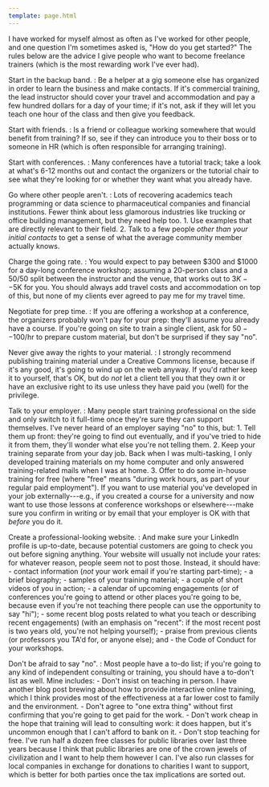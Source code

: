 ```yaml
---
template: page.html
---
```


I have worked for myself almost as often as I've worked for other people, and
one question I'm sometimes asked is, "How do you get started?"  The rules below
are the advice I give people who want to become freelance trainers (which is the
most rewarding work I've ever had).

Start in the backup band.
:   Be a helper at a gig someone else has organized in order to learn the
    business and make contacts.  If it's commercial training, the lead
    instructor should cover your travel and accommodation and pay a few hundred
    dollars for a day of your time; if it's not, ask if they will let you teach
    one hour of the class and then give you feedback.

Start with friends.
:   Is a friend or colleague working somewhere that would benefit from training?
    If so, see if they can introduce you to their boss or to someone in HR
    (which is often responsible for arranging training).

Start with conferences.
:   Many conferences have a tutorial track; take a look at what's 6-12 months
    out and contact the organizers or the tutorial chair to see what they're
    looking for or whether they want what you already have.

Go where other people aren't.
:   Lots of recovering academics teach programming or data science to
    pharmaceutical companies and financial institutions.  Fewer think about less
    glamorous industries like trucking or office building management, but they
    need help too.
    1.  Use examples that are directly relevant to their field.
    2.  Talk to a few people *other than your initial contacts*
        to get a sense of what the average community member actually knows.

Charge the going rate.
:   You would expect to pay between $300 and $1000 for a day-long conference
    workshop; assuming a 20-person class and a 50/50 split between the
    instructor and the venue, that works out to $3K--$5K for you.  You should
    always add travel costs and accommodation on top of this, but none of my
    clients ever agreed to pay me for my travel time.

Negotiate for prep time.
:   If you are offering a workshop at a conference, the organizers probably
    won't pay for your prep: they'll assume you already have a course.  If
    you're going on site to train a single client, ask for $50--$100/hr to
    prepare custom material, but don't be surprised if they say "no".

Never give away the rights to your material.
:   I strongly recommend publishing training material under a Creative Commons
    license, because if it's any good, it's going to wind up on the web anyway.
    If you'd rather keep it to yourself, that's OK, but do *not* let a client
    tell you that they own it or have an exclusive right to its use unless they
    have paid you (well) for the privilege.

Talk to your employer.
:   Many people start training professional on the side and only switch to it
    full-time once they're sure they can support themselves.  I've never heard
    of an employer saying "no" to this, but:
    1.  Tell them up front: they're going to find out eventually, and if you've
        tried to hide it from them, they'll wonder what else you're not telling
        them.
    2.  Keep your training separate from your day job.  Back when I was
        multi-tasking, I only developed training materials on my home computer
        and only answered training-related mails when I was at home.
    3.  Offer to do some in-house training for free (where "free" means "during
        work hours, as part of your regular paid employment").  If you want to
        use material you've developed in your job externally---e.g., if you
        created a course for a university and now want to use those lessons at
        conference workshops or elsewhere---make sure you confirm in writing or by
        email that your employer is OK with that *before* you do it.

Create a professional-looking website.
:   And make sure your LinkedIn profile is up-to-date, because potential
    customers are going to check you out before signing anything.  Your website
    will usually not include your rates: for whatever reason, people seem not
    to post those.  Instead, it should have:
    -   contact information (*not* your work email if you're starting part-time);
    -   a brief biography;
    -   samples of your training material;
    -   a couple of short videos of you in action;
    -   a calendar of upcoming engagements (or of conferences you're going to
        attend or other places you're going to be, because even if you're not
        teaching there people can use the opportunity to say "hi");
    -   some recent blog posts related to what you teach or describing recent
        engagements) (with an emphasis on "recent": if the most recent post is
        two years old, you're not helping yourself);
    -   praise from previous clients (or professors you TA'd for, or anyone else);
        and
    -   the Code of Conduct for your workshops.

Don't be afraid to say "no".
:   Most people have a to-do list; if you're going to any kind of independent
    consulting or training, you should have a to-don't list as well.  Mine
    includes:
    -   Don't insist on teaching in person.  I have another blog post brewing
        about how to provide interactive online training, which I think provides
        most of the effectiveness at a far lower cost to family and the
        environment.
    -   Don't agree to "one extra thing" without first confirming that you're
        going to get paid for the work.
    -   Don't work cheap in the hope that training will lead to consulting work:
        it does happen, but it's uncommon enough that I can't afford to bank on
        it.
    -   Don't stop teaching for free.  I've run half a dozen free classes for
        public libraries over last three years because I think that public
        libraries are one of the crown jewels of civilization and I want to help
        them however I can.  I've also run classes for local companies in
        exchange for donations to charities I want to support, which is better
        for both parties once the tax implications are sorted out.
